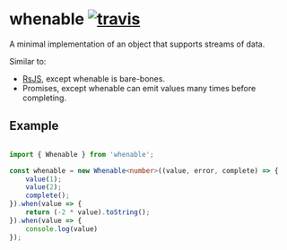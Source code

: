 # whenable [![travis][travis-image]][travis-url]

[travis-image]: https://img.shields.io/travis/nicksnyder/whenable.svg?style=flat
[travis-url]: https://travis-ci.org/nicksnyder/whenable

A minimal implementation of an object that supports streams of data.

Similar to:
- [RsJS](https://github.com/Reactive-Extensions/RxJS), except whenable is bare-bones.
- Promises, except whenable can emit values many times before completing.

## Example

```ts

import { Whenable } from 'whenable';

const whenable = new Whenable<number>((value, error, complete) => {
    value(1);
    value(2);
    complete();
}).when(value => {
    return (-2 * value).toString();
}).when(value => {
    console.log(value)
});
```
